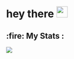 <!-- 👋 Hi, I’m @KelsiF
- 👀 I’m interested in Programming
- 🌱 I’m currently learning Python -->

<div>
  <img src="https://komarev.com/ghpvc/?username=KelsiFe&style=flat-square&color=blue" alt=""/>
  <h1>
    hey there
    <img src="https://media.giphy.com/media/hvRJCLFzcasrR4ia7z/giphy.gif" width="30px"/>
  </h1>
  <h2>:fire: My Stats : </h2>
  <img src="http://github-readme-streak-stats.herokuapp.com?user=KelsiF&theme=dark&background=000000"/>
</div?

